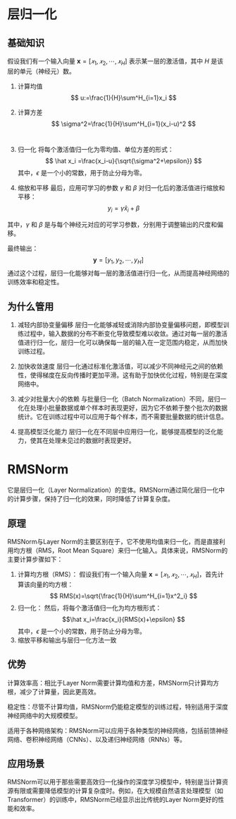 # 层归一化
## 基础知识
假设我们有一个输入向量  $\pmb x=[𝑥_1, 𝑥_2,\cdots ,𝑥_H]$ 表示某一层的激活值，其中 $H$ 是该层的单元（神经元）数。

1. 计算均值 
$$ u:=\frac{1}{H}\sum^H_{i=1}x_i ​$$
 
2. 计算方差 
$$ \sigma^2=\frac{1}{H}\sum^H_{i=1}(x_i-u)^2 $$
​

3. 归一化
将每个激活值归一化为零均值、单位方差的形式：
$$ \hat x_i =\frac{x_i-u}{\sqrt{\sigma^2+\epsilon}} $$
其中，$\epsilon$ 是一个小的常数，用于防止分母为零。

4. 缩放和平移
最后，应用可学习的参数 $\gamma$ 和 $\beta$ 对归一化后的激活值进行缩放和平移：
$$ y_i=\gamma \hat x_i+\beta $$

其中，$\gamma$ 和 $\beta$ 是与每个神经元对应的可学习参数，分别用于调整输出的尺度和偏移。

最终输出：
$$ \pmb y=[y_1,y_2,\cdots,y_H] $$
通过这个过程，层归一化能够对每一层的激活值进行归一化，从而提高神经网络的训练效率和稳定性。

## 为什么管用
1. 减轻内部协变量偏移
层归一化能够减轻或消除内部协变量偏移问题，即模型训练过程中，输入数据的分布不断变化导致模型难以收敛。通过对每一层的激活值进行归一化，层归一化可以确保每一层的输入在一定范围内稳定，从而加快训练过程。

2. 加快收敛速度
层归一化通过标准化激活值，可以减少不同神经元之间的依赖性，使得梯度在反向传播时更加平滑。这有助于加快优化过程，特别是在深度网络中。

3. 减少对批量大小的依赖
与批量归一化（Batch Normalization）不同，层归一化在处理小批量数据或单个样本时表现更好，因为它不依赖于整个批次的数据统计。它在训练过程中可以应用于每个样本，而不需要批量数据的统计信息。

4. 提高模型泛化能力
层归一化在不同层中应用归一化，能够提高模型的泛化能力，使其在处理未见过的数据时表现更好。

# RMSNorm

它是层归一化（Layer Normalization）的变体。RMSNorm通过简化层归一化中的计算步骤，保持了归一化的效果，同时降低了计算复杂度。

## 原理
RMSNorm与Layer Norm的主要区别在于，它不使用均值来归一化，而是直接利用均方根（RMS，Root Mean Square）来归一化输入。具体来说，RMSNorm的主要计算步骤如下：

1. 计算均方根（RMS）：
   假设我们有一个输入向量 $\pmb x=[𝑥_1, 𝑥_2,\cdots ,𝑥_H]$，首先计算该向量的均方根：
   $$ RMS(x)=\sqrt{\frac{1}{H}\sum^H_{i=1}x^2_i} $$
2. 归一化：
    然后，将每个激活值归一化为均方根形式：
    $$\hat x_i=\frac{x_i}{RMS(x)+\epsilon} $$
    其中，$\epsilon$ 是一个小的常数，用于防止分母为零。
3. 缩放平移和输出与层归一化方法一致

## 优势
计算效率高：相比于Layer Norm需要计算均值和方差，RMSNorm只计算均方根，减少了计算量，因此更高效。

稳定性：尽管不计算均值，RMSNorm仍能稳定模型的训练过程，特别适用于深度神经网络中的大规模模型。

适用于各种网络架构：RMSNorm可以应用于各种类型的神经网络，包括前馈神经网络、卷积神经网络（CNNs）、以及递归神经网络（RNNs）等。

## 应用场景
RMSNorm可以用于那些需要高效归一化操作的深度学习模型中，特别是当计算资源有限或需要降低模型的计算复杂度时。例如，在大规模自然语言处理模型（如Transformer）的训练中，RMSNorm已经显示出比传统的Layer Norm更好的性能和效率。

